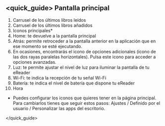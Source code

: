 ## <quick_guide> Pantalla principal

1)	Carrusel de los últimos libros leídos
2)	Carrusel de los últimos libros añadidos
3)	Iconos principales*
4)	Home: te devuelve a la pantalla principal
5)	Atrás: permite retroceder a la pantalla anterior en la aplicación que en ese momento se esté ejecutando.
6)	En ocasiones, encontrarás el icono de opciones adicionales (icono de las dos rayas paralelas horizontales). Pulsa este icono para acceder a opciones avanzadas.
7)	Luz: te permite ajustar el nivel de luz para iluminar la pantalla de tu eReader
8)	Wi-Fi: te indica la recepción de tu señal Wi-Fi
9)	Batería: te indica el nivel de batería que dispone tu eReader
10)	Hora

* Puedes configurar los iconos que quieres tener en la página principal. Para cambiarlos tienes que seguir estos pasos: Ajustes / Definido por el usuario / Personalizar las apps del escritorio.



</quick_guide>
